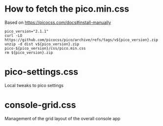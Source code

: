 # How to fetch the pico.min.css
Based on https://picocss.com/docs#install-manually
```
pico_version="2.1.1"
curl -LO https://github.com/picocss/pico/archive/refs/tags/v${pico_version}.zip
unzip -d dist v${pico_version}.zip pico-${pico_version}/css/pico.min.css
rm ${pico_version}.zip
```

# pico-settings.css
Local tweaks to pico settings

# console-grid.css
Management of the grid layout of the overall console app
